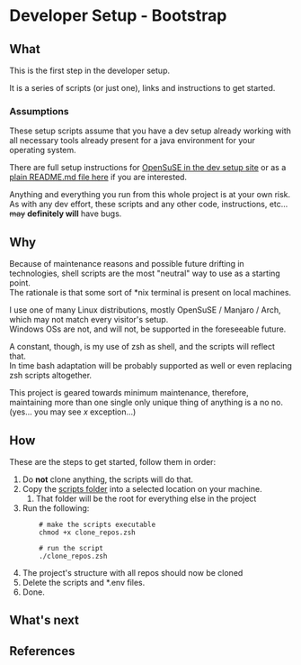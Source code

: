 # Developer Setup - Bootstrap

## What

This is the first step in the developer setup.

It is a series of scripts (or just one), links and instructions to get started.

### Assumptions

These setup scripts assume that you have a dev setup already working with all necessary tools already present for a java environment for your
operating system.

There are full setup instructions for [OpenSuSE in the dev setup site]() or as a [plain README.md file here](../os-setup/linux/OpenSuSE.md) if you are interested.

Anything and everything you run from this whole project is at your own risk.<br>
As with any dev effort, these scripts and any other code, instructions, etc... ~~may~~ **definitely will** have bugs.

## Why

Because of maintenance reasons and possible future drifting in technologies, shell scripts are the most "neutral" way to use as a starting point.<br>
The rationale is that some sort of *nix terminal is present on local machines.

I use one of many Linux distributions, mostly OpenSuSE / Manjaro / Arch, which may not match every visitor's setup.<br>
Windows OSs are not, and will not, be supported in the foreseeable future.

A constant, though, is my use of zsh as shell, and the scripts will reflect that.<br>
In time bash adaptation will be probably supported as well or even replacing zsh scripts altogether.

This project is geared towards minimum maintenance, therefore, maintaining more than one single only unique thing of anything is a no no.<br>
(yes... you may see _x_ exception...)

## How

These are the steps to get started, follow them in order:

1. Do **not** clone anything, the scripts will do that.
2. Copy the [scripts folder](bmc-anvil-project) into a selected location on your machine.
    1. That folder will be the root for everything else in the project
3. Run the following:
    ```shell
        # make the scripts executable
        chmod +x clone_repos.zsh

        # run the script
        ./clone_repos.zsh
    ```
4. The project's structure with all repos should now be cloned
5. Delete the scripts and *.env files.
6. Done.

## What's next

## References
